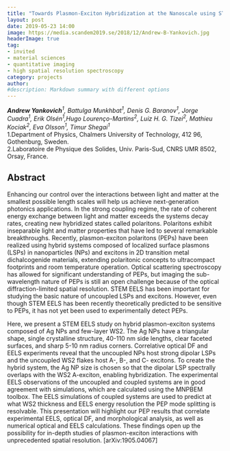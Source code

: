 ```yaml
---
title: "Towards Plasmon-Exciton Hybridization at the Nanoscale using STEM EELS"
layout: post
date: 2019-05-23 14:00
image: https://media.scandem2019.se/2018/12/Andrew-B-Yankovich.jpg
headerImage: true
tag:
- invited
- material sciences
- quantitative imaging
- high spatial resolution spectroscopy
category: projects
author:
#description: Markdown summary with different options
---
```


_**Andrew Yankovich**<sup>1</sup>, Battulga Munkhbat<sup>1</sup>, Denis G. Baranov<sup>1</sup>, Jorge Cuadra<sup>1</sup>, Erik Olsén<sup>1</sup>,Hugo Lourenço-Martins<sup>2</sup>, Luiz H. G. Tizei<sup>2</sup>, Mathieu Kociak<sup>2</sup>, Eva Olsson<sup>1</sup>, Timur Shegai<sup>1</sup>_<br/>
1.Department of Physics, Chalmers University of Technology, 412 96, Gothenburg, Sweden.<br/>
2.Laboratoire de Physique des Solides, Univ. Paris-Sud, CNRS UMR 8502, Orsay, France.<br/>


## Abstract

Enhancing our control over the interactions between light and matter at the smallest possible length scales will help us achieve next-generation photonics applications. In the strong coupling regime, the rate of coherent energy exchange between light and matter exceeds the systems decay rates, creating new hybridized states called polaritons. Polaritons exhibit inseparable light and matter properties that have led to several remarkable breakthroughs. Recently, plasmon-exciton polaritons (PEPs) have been realized using hybrid systems composed of localized surface plasmons (LSPs) in nanoparticles (NPs) and excitons in 2D transition metal dichalcogenide materials, extending polaritonic concepts to ultracompact footprints and room temperature operation. Optical scattering spectroscopy has allowed for significant understanding of PEPs, but imaging the sub-wavelength nature of PEPs is still an open challenge because of the optical diffraction-limited spatial resolution. STEM EELS has been important for studying the basic nature of uncoupled LSPs and excitons. However, even though STEM EELS has been recently theoretically predicted to be sensitive to PEPs, it has not yet been used to experimentally detect PEPs.<br/>

Here, we present a STEM EELS study on hybrid plasmon-exciton systems composed of Ag NPs and few-layer WS2. The Ag NPs have a triangular shape, single crystalline structure, 40-110 nm side lengths, clear faceted surfaces, and sharp 5-10 nm radius corners. Correlative optical DF and EELS experiments reveal that the uncoupled NPs host strong dipolar LSPs and the uncoupled WS2 flakes host A-, B-, and C- excitons. To create the hybrid system, the Ag NP size is chosen so that the dipolar LSP spectrally overlaps with the WS2 A-exciton, enabling hybridization. The experimental EELS observations of the uncoupled and coupled systems are in good agreement with simulations, which are calculated using the MNPBEM toolbox. The EELS simulations of coupled systems are used to predict at what WS2 thickness and EELS energy resolution the PEP mode splitting is resolvable. This presentation will highlight our PEP results that correlate experimental EELS, optical DF, and morphological analysis, as well as numerical optical and EELS calculations. These findings open up the possibility for in-depth studies of plasmon-exciton interactions with unprecedented spatial resolution. [arXiv:1905.04067]<br/>
